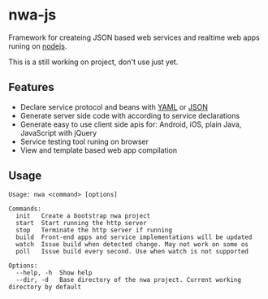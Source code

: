 nwa-js
======

Framework for createing JSON based web services and realtime web apps runing on [nodejs](http://nodejs.org).

This is a still working on project, don't use just yet.

Features
-------

 - Declare service protocol and beans with [YAML](http://www.yaml.org) or [JSON](http://www.json.org)
 - Generate server side code with according to service declarations
 - Generate easy to use client side apis for: Android, iOS, plain Java, JavaScript with jQuery
 - Service testing tool runing on browser
 - View and template based web app compilation

Usage
-----

    Usage: nwa <command> [options]

    Commands:
      init   Create a bootstrap nwa project
      start  Start running the http server
      stop   Terminate the http server if running
      build  Front-end apps and service implementations will be updated
      watch  Issue build when detected change. May not work on some os
      poll   Issue build every second. Use when watch is not supported

    Options:
      --help, -h  Show help
      --dir, -d   Base directory of the nwa project. Current working directory by default

